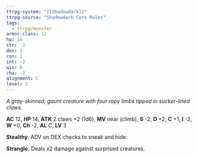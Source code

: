 ```yaml
---
ttrpg-system: "[[Shadowdark]]"
ttrpg-source: "Shadowdark Core Rules"
tags:
  - ttrpg/monster
armor-class: 12
hp: 14
str: -2
dex: 2
con: 1
int: -2
wis: 0
cha: -2
alignment: C
level: 3
---
```


_A gray-skinned, gaunt creature with four ropy limbs tipped in sucker-lined claws._

**AC** 12, **HP** 14, **ATK** 2 claws +2 (1d6), **MV** near (climb), **S** -2, **D** +2, **C** +1, **I** -2, **W** +0, **Ch** -2, **AL** C, **LV** 3

**Stealthy**. ADV on DEX checks to sneak and hide. 

**Strangle.** Deals x2 damage against surprised creatures.

